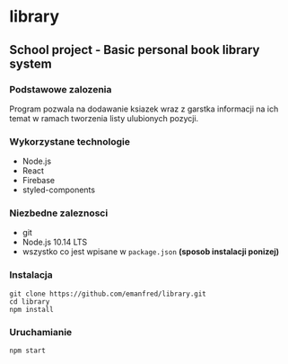 # library

## School project - Basic personal book library system

### Podstawowe zalozenia

Program pozwala na dodawanie ksiazek wraz z garstka informacji na ich temat w ramach tworzenia listy ulubionych pozycji.

### Wykorzystane technologie

- Node.js
- React
- Firebase
- styled-components

### Niezbedne zaleznosci

- git
- Node.js 10.14 LTS
- wszystko co jest wpisane w `package.json` **(sposob instalacji ponizej)**

### Instalacja

```
git clone https://github.com/emanfred/library.git
cd library
npm install
```

### Uruchamianie

```
npm start
```

